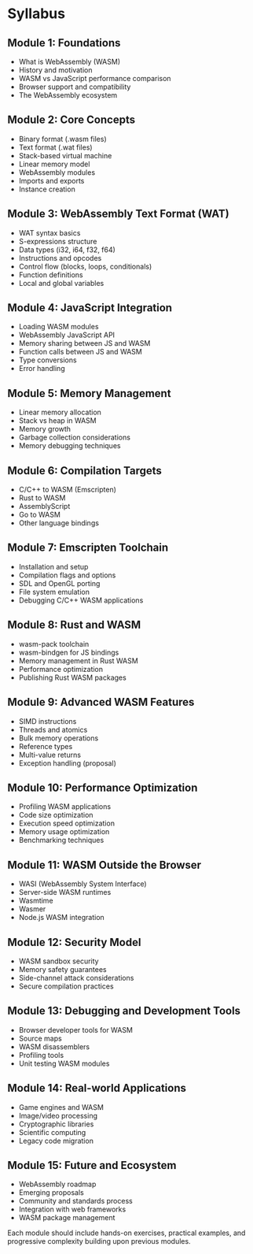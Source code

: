 # Syllabus

## Module 1: Foundations

- What is WebAssembly (WASM)
- History and motivation
- WASM vs JavaScript performance comparison
- Browser support and compatibility
- The WebAssembly ecosystem

## Module 2: Core Concepts

- Binary format (.wasm files)
- Text format (.wat files)
- Stack-based virtual machine
- Linear memory model
- WebAssembly modules
- Imports and exports
- Instance creation

## Module 3: WebAssembly Text Format (WAT)

- WAT syntax basics
- S-expressions structure
- Data types (i32, i64, f32, f64)
- Instructions and opcodes
- Control flow (blocks, loops, conditionals)
- Function definitions
- Local and global variables

## Module 4: JavaScript Integration

- Loading WASM modules
- WebAssembly JavaScript API
- Memory sharing between JS and WASM
- Function calls between JS and WASM
- Type conversions
- Error handling

## Module 5: Memory Management

- Linear memory allocation
- Stack vs heap in WASM
- Memory growth
- Garbage collection considerations
- Memory debugging techniques

## Module 6: Compilation Targets

- C/C++ to WASM (Emscripten)
- Rust to WASM
- AssemblyScript
- Go to WASM
- Other language bindings

## Module 7: Emscripten Toolchain

- Installation and setup
- Compilation flags and options
- SDL and OpenGL porting
- File system emulation
- Debugging C/C++ WASM applications

## Module 8: Rust and WASM

- wasm-pack toolchain
- wasm-bindgen for JS bindings
- Memory management in Rust WASM
- Performance optimization
- Publishing Rust WASM packages

## Module 9: Advanced WASM Features

- SIMD instructions
- Threads and atomics
- Bulk memory operations
- Reference types
- Multi-value returns
- Exception handling (proposal)

## Module 10: Performance Optimization

- Profiling WASM applications
- Code size optimization
- Execution speed optimization
- Memory usage optimization
- Benchmarking techniques

## Module 11: WASM Outside the Browser

- WASI (WebAssembly System Interface)
- Server-side WASM runtimes
- Wasmtime
- Wasmer
- Node.js WASM integration

## Module 12: Security Model

- WASM sandbox security
- Memory safety guarantees
- Side-channel attack considerations
- Secure compilation practices

## Module 13: Debugging and Development Tools

- Browser developer tools for WASM
- Source maps
- WASM disassemblers
- Profiling tools
- Unit testing WASM modules

## Module 14: Real-world Applications

- Game engines and WASM
- Image/video processing
- Cryptographic libraries
- Scientific computing
- Legacy code migration

## Module 15: Future and Ecosystem

- WebAssembly roadmap
- Emerging proposals
- Community and standards process
- Integration with web frameworks
- WASM package management

Each module should include hands-on exercises, practical examples, and progressive complexity building upon previous modules.